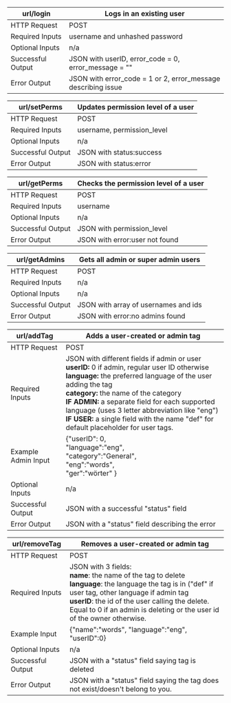 url/login | Logs in an existing user
--- | ---
HTTP Request | POST
Required Inputs | username and unhashed password
Optional Inputs | n/a
Successful Output | JSON with userID, error_code = 0, error_message = ""
Error Output | JSON with error_code = 1 or 2, error_message describing issue

url/setPerms | Updates permission level of a user
--- | ---
HTTP Request | POST
Required Inputs | username, permission_level
Optional Inputs | n/a
Successful Output | JSON with status:success
Error Output | JSON with status:error

url/getPerms | Checks the permission level of a user
--- | ---
HTTP Request | POST
Required Inputs | username
Optional Inputs | n/a
Successful Output | JSON with permission_level
Error Output | JSON with error:user not found

url/getAdmins | Gets all admin or super admin users
--- | ---
HTTP Request | POST
Required Inputs | n/a
Optional Inputs | n/a
Successful Output | JSON with array of usernames and ids
Error Output | JSON with error:no admins found

url/addTag | Adds a user-created or admin tag
--- | ---
HTTP Request | POST
Required Inputs | JSON with different fields if admin or user<br /><b>userID:</b> 0 if admin, regular user ID otherwise<br /><b>language:</b> the preferred language of the user adding the tag <br /><b>category:</b> the name of the category<br /><b>IF ADMIN:</b> a separate field for each supported language (uses 3 letter abbreviation like "eng")<br/><b>IF USER:</b> a single field with the name "def" for default placeholder for user tags.
Example Admin Input | {"userID": 0,<br/>    "language":"eng",<br/>    "category":"General",<br/>    "eng":"words",<br/>    "ger":"wörter" }
Optional Inputs | n/a
Successful Output | JSON with a successful "status" field
Error Output | JSON with a "status" field describing the error


url/removeTag | Removes a user-created or admin tag
--- | ---
HTTP Request | POST
Required Inputs | JSON with 3 fields:<br/><b>name</b>: the name of the tag to delete<br/><b>language</b>: the language the tag is in ("def" if user tag, other language if admin tag<br/><b>userID</b>: the id of the user calling the delete. Equal to 0 if an admin is deleting or the user id of the owner otherwise.
Example Input | {"name":"words", "language":"eng", "userID":0}
Optional Inputs | n/a
Successful Output | JSON with a "status" field saying tag is deleted
Error Output | JSON with a "status" field saying the tag does not exist/doesn't belong to you.
